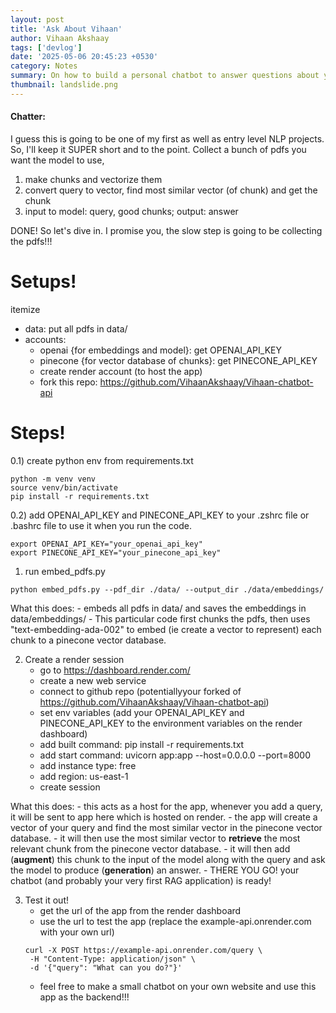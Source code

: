 ```yaml
---
layout: post
title: 'Ask About Vihaan'
author: Vihaan Akshaay
tags: ['devlog']
date: '2025-05-06 20:45:23 +0530'
category: Notes
summary: On how to build a personal chatbot to answer questions about yourself.
thumbnail: landslide.png
---
```


#### Chatter:
I guess this is going to be one of my first as well as entry level NLP projects. So, I'll keep it SUPER short and to the point.
Collect a bunch of pdfs you want the model to use, 

1) make chunks and vectorize them
2) convert query to vector, find most similar vector (of chunk) and get the chunk
3) input to model: query, good chunks; output: answer

DONE!
So let's dive in. I promise you, the slow step is going to be collecting the pdfs!!!

# Setups!
itemize
- data: put all pdfs in data/ 
- accounts:
    - openai {for embeddings and model}: get OPENAI_API_KEY 
    - pinecone {for vector database of chunks}: get PINECONE_API_KEY
    - create render account (to host the app)
    - fork this repo: https://github.com/VihaanAkshaay/Vihaan-chatbot-api

# Steps!
0.1) create python env from requirements.txt

```
python -m venv venv
source venv/bin/activate
pip install -r requirements.txt
```

0.2) add OPENAI_API_KEY and PINECONE_API_KEY to your .zshrc file or .bashrc file to use it when you run the code.

```
export OPENAI_API_KEY="your_openai_api_key"
export PINECONE_API_KEY="your_pinecone_api_key"
```

1) run embed_pdfs.py

```
python embed_pdfs.py --pdf_dir ./data/ --output_dir ./data/embeddings/
```

What this does: 
    - embeds all pdfs in data/ and saves the embeddings in data/embeddings/
    - This particular code first chunks the pdfs, then uses "text-embedding-ada-002" to embed (ie create a vector to represent) each chunk to a pinecone vector database.

2) Create a render session
    - go to https://dashboard.render.com/
    - create a new web service
    - connect to github repo (potentiallyyour forked of https://github.com/VihaanAkshaay/Vihaan-chatbot-api)
    - set env variables (add your OPENAI_API_KEY and PINECONE_API_KEY to the environment variables on the render dashboard)
    - add built command: pip install -r requirements.txt
    - add start command: uvicorn app:app --host=0.0.0.0 --port=8000
    - add instance type: free
    - add region: us-east-1
    - create session

What this does:
    - this acts as a host for the app, whenever you add a query, it will be sent to app here which is hosted on render.
    - the app will create a vector of your query and find the most similar vector in the pinecone vector database.
    - it will then use the most similar vector to **retrieve** the most relevant chunk from the pinecone vector database.
    - it will then add (**augment**) this chunk to the input of the model along with the query and ask the model to produce (**generation**) an answer.
    - THERE YOU GO! your chatbot (and probably your very first RAG application) is ready!

3) Test it out!
    - get the url of the app from the render dashboard
    - use the url to test the app (replace the example-api.onrender.com with your own url)
    ```
    curl -X POST https://example-api.onrender.com/query \
     -H "Content-Type: application/json" \
     -d '{"query": "What can you do?"}'
    ```
    - feel free to make a small chatbot on your own website and use this app as the backend!!! 






